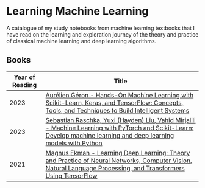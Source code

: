 # Learning Machine Learning

A catalogue of my study notebooks from machine learning textbooks that I have read on the learning and exploration journey of the theory and practice of classical machine learning and deep learning algorithms.

## Books
Year of Reading | Title
--- | ---
2023 | [Aurélien Géron - Hands-On Machine Learning with Scikit-Learn, Keras, and TensorFlow: Concepts, Tools, and Techniques to Build Intelligent Systems](./HOMLwSLKT)
2023 | [Sebastian Raschka, Yuxi (Hayden) Liu, Vahid Mirjalili -  Machine Learning with PyTorch and Scikit-Learn: Develop machine learning and deep learning models with Python](./MLwPS)
2021 | [Magnus Ekman - Learning Deep Learning: Theory and Practice of Neural Networks, Computer Vision, Natural Language Processing, and Transformers Using TensorFlow](./LDL)
